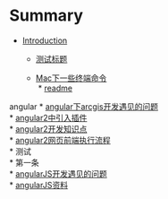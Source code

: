 # Summary

* [Introduction](readme.md)
  * [测试标题](ce-shi-biao-ti.md)     
  
  * [Mac下一些终端命令](Mac下一些终端命令.md)      
  * [readme](readme.md)    

 angular
 	* [angular下arcgis开发遇见的问题](angular下arcgis开发遇见的问题.md)       
 		* [angular2中引入插件](angular2中引入插件.md)         
 			* [angular2开发知识点](angular2开发知识点.md)        
 			* [angular2网页前端执行流程](angular2网页前端执行流程.md)        
 	* 测试          
 		* 第一条        
 			* [angularJS开发遇见的问题](angularJS开发遇见的问题.md)          
 			* [angularJS资料](angularJS资料.md)          

